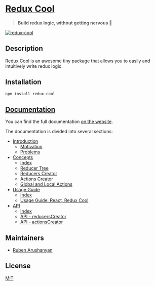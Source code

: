 # [Redux Cool](https://redux-cool.js.org)

> **Build redux logic, without getting nervous 😬**

[![redux-cool](https://redux-cool.js.org/img/cover-logo.png)](https://redux-cool.js.org)


## Description

[Redux Cool](https://redux-cool.js.org) is an awesome tiny package that allows you to easily and intuitively write redux logic.

## Installation

```bash
npm install redux-cool
```

## [Documentation](https://redux-cool.js.org)
You can find the full documentation [on the website](https://redux-cool.js.org).

The documentation is divided into several sections:

- [Introduction](https://redux-cool.js.org/docs/introduction)
    - [Motivation](https://redux-cool.js.org/docs/introduction)
    - [Problems](https://redux-cool.js.org/docs/introduction/problems)
- [Concepts](https://redux-cool.js.org/docs/concepts)
    - [Index](https://redux-cool.js.org/docs/concepts)
    - [Reducer Tree](https://redux-cool.js.org/docs/concepts/reducer-tree)
    - [Reducers Creator](https://redux-cool.js.org/docs/concepts/reducers-creator)
    - [Actions Creator](https://redux-cool.js.org/docs/concepts/actions-creator)
    - [Global and Local Actions](https://redux-cool.js.org/docs/concepts/global-and-local-actions)
- [Usage Guide](https://redux-cool.js.org/docs/guide)
    - [Index](https://redux-cool.js.org/docs/guide)
    - [Usage Guide: React, Redux Cool](https://redux-cool.js.org/docs/guide/react-redux-cool)
- [API](https://redux-cool.js.org/docs/api)
    - [Index](https://redux-cool.js.org/docs/api)
    - [API - reducersCreator](https://redux-cool.js.org/docs/api/reducersCreator)
    - [API - actionsCreator](https://redux-cool.js.org/docs/api/actionsCreator)

## Maintainers

- [Ruben Arushanyan](https://github.com/ruben-arushanyan)

## License

[MIT](https://github.com/Redux-Cool/redux-cool/blob/master/LICENSE)
